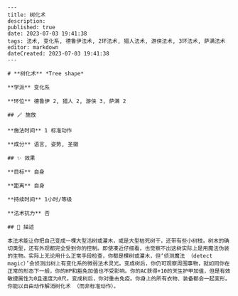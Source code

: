
    ---
    title: 树化术
    description: 
    published: true
    date: 2023-07-03 19:41:38
    tags: 法术, 变化系, 德鲁伊法术, 2环法术, 猎人法术, 游侠法术, 3环法术, 萨满法术
    editor: markdown
    dateCreated: 2023-07-03 19:41:38
    ---

    # **树化术** *Tree shape*

    **学派** 变化系 

    **环位** 德鲁伊 2, 猎人 2, 游侠 3, 萨满 2

    ## 🪄 施放

    **施法时间** 1 标准动作

    **成分** 语言, 姿势, 圣徽

    ## ✨ 效果 

    **目标** 自身 

    **距离** 自身  

    **持续时间** 1小时/等级 

    **法术抗力** 否

    ## 📖 描述

    本法术能让你把自己变成一棵大型活树或灌木，或是大型枯死树干，还带有些小树枝。树木的确切类型，还有外观都完全受到你的控制。即使凑近仔细看，也觉察不出这树实际上是用魔法伪装的生物。实际上无论用什么正常手段检查，你都是棵树或灌木，但‘侦测魔法 （detect magic）’会侦测出树上有变化系的微弱法术灵光。变成树后，你仍可观察周围事物，就如同你在正常的形态下一般，你的HP和豁免加值也不受影响。你的AC获得+10的天生护甲加值，但是有效敏捷属性为0且速度为0尺。变成树后，你对重击免疫。你身上的所有衣物、装备都会一起变形。你能以自由动作解消树化术 （而非标准动作）。
    